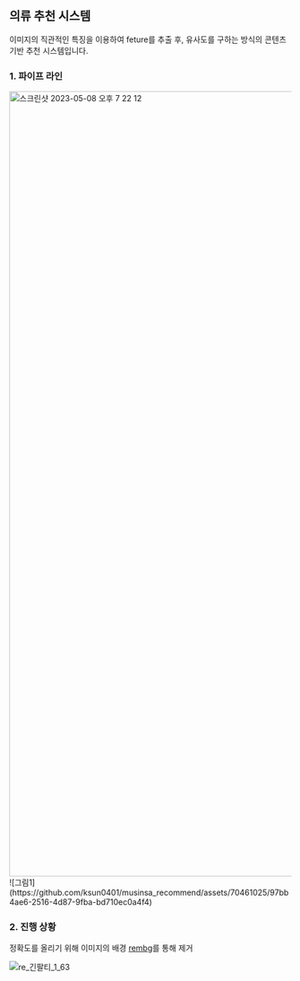 ## 의류 추천 시스템

이미지의 직관적인 특징을 이용하여 feture를 추출 후,
유사도를 구하는 방식의 콘텐츠 기반 추천 시스템입니다.


### 1. 파이프 라인

<img width="1401" alt="스크린샷 2023-05-08 오후 7 22 12" src="https://github.com/ksun0401/musinsa_recommend/assets/70461025/b2772c7b-6768-492b-83a1-c60cf0f756b2.png">
![그림1](https://github.com/ksun0401/musinsa_recommend/assets/70461025/97bb4ae6-2516-4d87-9fba-bd710ec0a4f4)


### 2. 진행 상황

정확도를 올리기 위해 이미지의 배경 [rembg](https://github.com/danielgatis/rembg)를 통해 제거

![re_긴팔티_1_63](https://user-images.githubusercontent.com/70461025/236801699-88468fa1-8ab1-49a5-b89c-d949c35e3248.png)
